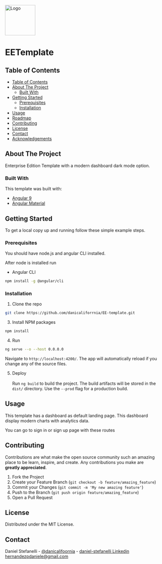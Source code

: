 <a href="https://danicaliforrnia.github.io/portfolio/">
    <img src="https://danicaliforrnia.github.io/portfolio/assets/images/logo.png"
    alt="Logo" height="100">
</a>

# EETemplate

<!-- TABLE OF CONTENTS -->
## Table of Contents

- [Table of Contents](#table-of-contents)
- [About The Project](#about-the-project)
  - [Built With](#built-with)
- [Getting Started](#getting-started)
  - [Prerequisites](#prerequisites)
  - [Installation](#installation)
- [Usage](#usage)
- [Roadmap](#roadmap)
- [Contributing](#contributing)
- [License](#license)
- [Contact](#contact)
- [Acknowledgements](#acknowledgements)



<!-- ABOUT THE PROJECT -->
## About The Project

Enterprise Edition Template with a modern dashboard dark mode option.

### Built With
This template was built with:

* [Angular 9](https://material.angular.io/)
* [Angular Material](https://material.angular.io/)

<!-- GETTING STARTED -->
## Getting Started

To get a local copy up and running follow these simple example steps.

### Prerequisites

You should have node.js and angular CLI installed.

After node is installed run 

* Angular CLI
```sh
npm install -g @angular/cli
```

### Installation

1. Clone the repo
```sh
git clone https://github.com/danicaliforrnia/EE-template.git
```
3. Install NPM packages
```sh
npm install
```
4. Run
```sh
ng serve --o --host 0.0.0.0
```

Navigate to `http://localhost:4200/`. The app will automatically reload if you change any of the source files.

5. Deploy
<br><br>
Run `ng build` to build the project. The build artifacts will be stored in the `dist/` directory. Use the `--prod` flag for a production build.

<!-- USAGE EXAMPLES -->
## Usage

This template has a dashboard as default landing page. This dashboard display modern charts with 
analytics data.

<!--Images here-->

You can go to sign in or sign up page with these routes <!--route here-->

<!-- CONTRIBUTING -->
## Contributing

Contributions are what make the open source community such an amazing place to be learn, inspire, and create. Any contributions you make are **greatly appreciated**.

1. Fork the Project
2. Create your Feature Branch (`git checkout -b feature/amazing_feature`)
3. Commit your Changes (`git commit -m 'My new amazing feature'`)
4. Push to the Branch (`git push origin feature/amazing_feature`)
5. Open a Pull Request

<!-- LICENSE -->
## License

Distributed under the MIT License.

<!-- CONTACT -->
## Contact

Daniel Stefanelli - 
[@danicalifoornia](https://twitter.com/danicalifoornia) - 
[daniel-stefanelli Linkedin](https://www.linkedin.com/in/daniel-stefanelli/)
hernandezpdaniele@gmail.com
